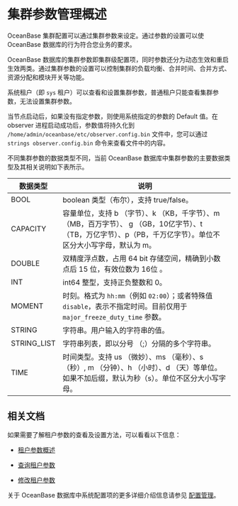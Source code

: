 # 集群参数管理概述

OceanBase 集群配置可以通过集群参数来设定。通过参数的设置可以使 OceanBase 数据库的行为符合您业务的要求。

OceanBase 数据库的集群参数即集群级配置项，同时参数还分为动态生效和重启生效两类。通过集群参数的设置可以控制集群的负载均衡、合并时间、合并方式、资源分配和模块开关等功能。

系统租户（即 `sys` 租户）可以查看和设置集群参数，普通租户只能查看集群参数，无法设置集群参数。

当节点启动后，如果没有指定参数，则使用系统指定的参数的 Default 值。在 observer 进程启动成功后，参数值将持久化到 `/home/admin/oceanbase/etc/observer.config.bin` 文件中，您可以通过 `strings observer.config.bin` 命令来查看文件中的内容。

不同集群参数的数据类型不同，当前 OceanBase 数据库中集群参数的主要数据类型及其相关说明如下表所示。

|    数据类型     |                                              说明                                               |
|-------------|-----------------------------------------------------------------------------------------------|
| BOOL        | boolean 类型（布尔），支持 true/false。                                                                 |
| CAPACITY    | 容量单位，支持 b （字节）、k （KB，千字节）、m （MB，百万字节）、 g （GB，10亿字节）、t （TB，万亿字节）、p（PB，千万亿字节）。单位不区分大小写字母，默认为 m。 |
| DOUBLE      | 双精度浮点数，占用 64 bit 存储空间，精确到小数点后 15 位，有效位数为 16位 。                                                |
| INT         | int64 整型，支持正负整数和 0。                                                                           |
| MOMENT      | 时刻。格式为 `hh:mm`（例如 `02:00`）；或者特殊值 `disable`，表示不指定时间。目前仅用于 `major_freeze_duty_time` 参数。         |
| STRING      | 字符串。用户输入的字符串的值。                                                                               |
| STRING_LIST | 字符串列表，即以分号 （;）分隔的多个字符串。                                                                       |
| TIME        | 时间类型。支持 us （微妙）、ms （毫秒）、s （秒）, m （分钟）、h （小时）、d （天）等单位。如果不加后缀，默认为秒（s）。单位不区分大小写字母。              |

## 相关文档

如果需要了解租户参数的查看及设置方法，可以看看以下信息：

* [租户参数概述](../../400.manage-tenants/1800.manage-tenant-parameters/100.tenant-parameters.md)

* [查询租户参数](../../400.manage-tenants/1800.manage-tenant-parameters/200.query-tenant-parameters.md)

* [修改租户参数](../../400.manage-tenants/1800.manage-tenant-parameters/300.modify-tenant-parameters.md)

关于 OceanBase 数据库中系统配置项的更多详细介绍信息请参见 [配置管理](../../200.configuration-management/100.configuration-management-introduction.md)。
